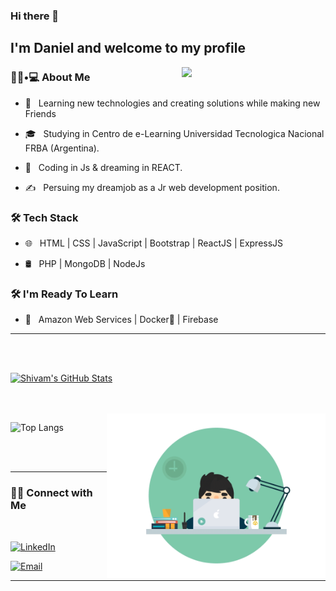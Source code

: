 ### Hi there 👋<h2> I'm Daniel and welcome to my profile</h2>

<img align='right' src="https://media.giphy.com/media/M9gbBd9nbDrOTu1Mqx/giphy.gif" width="230">

<h3> 👨🏻•💻 About Me </h3>



- 🤔 &nbsp; Learning new technologies and creating solutions while making new Friends

- 🎓 &nbsp; Studying in Centro de e-Learning Universidad Tecnologica Nacional FRBA (Argentina).

- 🌱 &nbsp; Coding in Js & dreaming in REACT.

- ✍️ &nbsp; Persuing my dreamjob as a Jr web development position.



<h3>🛠 Tech Stack</h3>


- 🌐 &nbsp; HTML | CSS | JavaScript | Bootstrap | ReactJS | ExpressJS

- 🛢 &nbsp; PHP | MongoDB | NodeJs




<h3>🛠 I'm Ready To Learn</h3>

- 🔧 &nbsp; Amazon Web Services | Docker🐳 | Firebase

<hr>



<br/><br/>

[![Shivam's GitHub Stats](https://github-readme-stats.vercel.app/api?username=danlantuc&show_icons=true)](https://github.com/danlantuc)

<br/>

<br/>

<img src="https://github.com/nirala69/nirala69/blob/master/70804f7e25b11f29db904f2fa7b4cd9d.gif" width="350" align='right'>

![Top Langs](https://github-readme-stats.vercel.app/api/top-langs/?username=danlantuc&show_icons=true)

<br><br>



<hr>



<h3> 🤝🏻 Connect with Me </h3>

<br>



<p align="center">

<a href="https://www.linkedin.com/in/daniel-lanciotti-3314aa48/"><img alt="LinkedIn" src="https://img.shields.io/badge/LinkedIn-Daniel Lanciotti-blue?style=flat-square&logo=linkedin"></a>

<a href="mailto:daniellanciotti@gmail.com"><img alt="Email" src="https://img.shields.io/badge/Email-daniellanciotti@gmail.com-blue?style=flat-square&logo=gmail"></a>

</p>










<hr>
